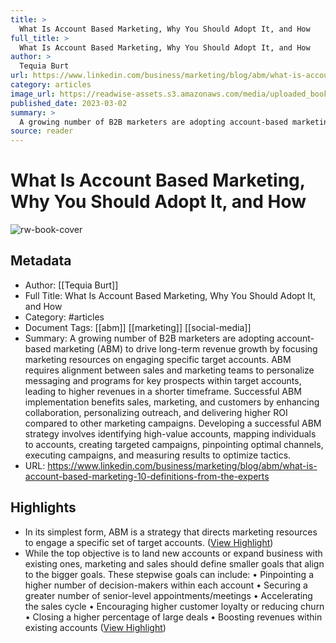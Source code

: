 ```yaml
---
title: >
  What Is Account Based Marketing, Why You Should Adopt It, and How
full_title: >
  What Is Account Based Marketing, Why You Should Adopt It, and How
author: >
  Tequia Burt
url: https://www.linkedin.com/business/marketing/blog/abm/what-is-account-based-marketing-10-definitions-from-the-experts
category: articles
image_url: https://readwise-assets.s3.amazonaws.com/media/uploaded_book_covers/profile_276497/1677695234315
published_date: 2023-03-02
summary: >
  A growing number of B2B marketers are adopting account-based marketing (ABM) to drive long-term revenue growth by focusing marketing resources on engaging specific target accounts. ABM requires alignment between sales and marketing teams to personalize messaging and programs for key prospects within target accounts, leading to higher revenues in a shorter timeframe. Successful ABM implementation benefits sales, marketing, and customers by enhancing collaboration, personalizing outreach, and delivering higher ROI compared to other marketing campaigns. Developing a successful ABM strategy involves identifying high-value accounts, mapping individuals to accounts, creating targeted campaigns, pinpointing optimal channels, executing campaigns, and measuring results to optimize tactics.
source: reader
---
```

# What Is Account Based Marketing, Why You Should Adopt It, and How

![rw-book-cover](https://readwise-assets.s3.amazonaws.com/media/uploaded_book_covers/profile_276497/1677695234315)

## Metadata
- Author: [[Tequia Burt]]
- Full Title: What Is Account Based Marketing, Why You Should Adopt It, and How
- Category: #articles
- Document Tags: [[abm]] [[marketing]] [[social-media]] 
- Summary: A growing number of B2B marketers are adopting account-based marketing (ABM) to drive long-term revenue growth by focusing marketing resources on engaging specific target accounts. ABM requires alignment between sales and marketing teams to personalize messaging and programs for key prospects within target accounts, leading to higher revenues in a shorter timeframe. Successful ABM implementation benefits sales, marketing, and customers by enhancing collaboration, personalizing outreach, and delivering higher ROI compared to other marketing campaigns. Developing a successful ABM strategy involves identifying high-value accounts, mapping individuals to accounts, creating targeted campaigns, pinpointing optimal channels, executing campaigns, and measuring results to optimize tactics.
- URL: https://www.linkedin.com/business/marketing/blog/abm/what-is-account-based-marketing-10-definitions-from-the-experts

## Highlights
- In its simplest form, ABM is a strategy that directs marketing resources to engage a specific set of target accounts. ([View Highlight](https://read.readwise.io/read/01hqb92hb676ftxvjsmvp41p71))
- While the top objective is to land new accounts or expand business with existing ones, marketing and sales should define smaller goals that align to the bigger goals. These stepwise goals can include:
  • Pinpointing a higher number of decision-makers within each account
  • Securing a greater number of senior-level appointments/meetings
  • Accelerating the sales cycle
  • Encouraging higher customer loyalty or reducing churn
  • Closing a higher percentage of large deals
  • Boosting revenues within existing accounts ([View Highlight](https://read.readwise.io/read/01hqb97jvpmsq068ypgnp6j5bf))


